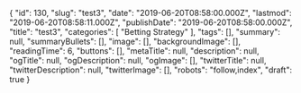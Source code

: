 {
    "id": 130,
    "slug": "test3",
    "date": "2019-06-20T08:58:00.000Z",
    "lastmod": "2019-06-20T08:58:11.000Z",
    "publishDate": "2019-06-20T08:58:00.000Z",
    "title": "test3",
    "categories": [
        "Betting Strategy"
    ],
    "tags": [],
    "summary": null,
    "summaryBullets": [],
    "image": [],
    "backgroundImage": [],
    "readingTime": 6,
    "buttons": [],
    "metaTitle": null,
    "description": null,
    "ogTitle": null,
    "ogDescription": null,
    "ogImage": [],
    "twitterTitle": null,
    "twitterDescription": null,
    "twitterImage": [],
    "robots": "follow,index",
    "draft": true
}
